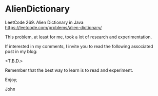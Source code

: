 # AlienDictionary
LeetCode 269. Alien Dictionary in Java
https://leetcode.com/problems/alien-dictionary/

This problem, at least for me, took a lot of research
and experimentation.

If interested in my comments, I invite you to read the following
associated post in my blog:

<T.B.D.>

Remember that the best way to learn is to read and experiment.

Enjoy;

John
